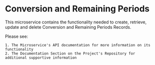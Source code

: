 # Conversion and Remaining Periods

This microservice contains the functionality needed to create, retrieve, update and delete Conversion and Remaining Periods Records.

Please see:

    1. The Microservice's API documentation for more information on its functionality
    2. The Documentation Section on the Project's Repository for additional supportive information



